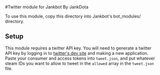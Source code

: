 #Twitter module for Jankbot
By JankDota

To use this module, copy this directory into Jankbot's bot_modules/ directory.

## Setup

This module requires a twitter API key. You will need to generate a twitter API
key by logging in to [twitter's dev site](http://dev.twitter.com) and making
a new application. Paste your consumer and access tokens into `tweet.json`, and
put whatever steam IDs you want to allow to tweet in the `allowed` array in
the `tweet.json` file.
